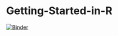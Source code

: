 # Getting-Started-in-R

[![Binder](https://mybinder.org/badge_logo.svg)](https://mybinder.org/v2/gh/UNCW-Randall-Library/Getting-Started-in-R/main?labpath=Getting%20Started%20in%20R%20(3).ipynb)
